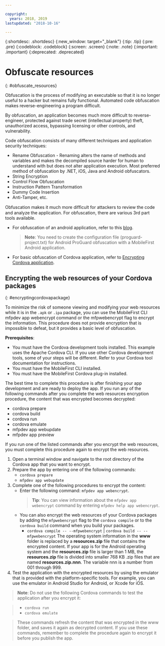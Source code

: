 ```yaml
---

copyright:
  years: 2018, 2019
lastupdated: "2018-10-16"

---
```


{:shortdesc: .shortdesc}
{:new_window: target="_blank"}
{:tip: .tip}
{:pre: .pre}
{:codeblock: .codeblock}
{:screen: .screen}
{:note: .note}
{:important: .important}
{:deprecated: .deprecated}

# Obfuscate resources
{: #obfuscate_resources}

Obfuscation is the process of modifying an executable so that it is no longer useful to a hacker but remains fully functional. Automated code obfuscation makes reverse-engineering a program difficult. 

By obfuscation, an application becomes much more difficult to reverse-engineer, protected against trade secret (intellectual property) theft, unauthorized access, bypassing licensing or other controls, and vulnerability.

Code obfuscation consists of many different techniques and application security techniques:

* Rename Obfuscation - Renaming alters the name of methods and variables and makes the decompiled source harder for human to understand with but does not alter application execution. Most preferred method of obfuscation by .NET, iOS, Java and Android obfuscators.
* String Encryption
* Control Flow Obfuscation
* Instruction Pattern Transformation
* Dummy Code Insertion
* Anti-Tamper, etc.

Obfuscation makes it much more difﬁcult for attackers to review the code and analyze the application. For obfuscation, there are various 3rd part tools available.

* For obfuscation of an android application, refer to this [blog](https://mobilefirstplatform.ibmcloud.com/blog/2016/09/19/mfp-80-obfuscating-android-code-with-proguard/).
    >**Note**: You need to create the configuration file (proguard-project.txt) for Android ProGuard obfuscation with a MobileFirst Android application.

* For basic obfuscation of Cordova application, refer to [Encrypting Cordova application](#encryptingcordovapackage).

## Encrypting the web resources of your Cordova packages
{: #encryptingcordovapackage}

To minimize the risk of someone viewing and modifying your web resources while it is in the ``.apk`` or ``.ipa`` package, you can use the MobileFirst CLI mfpdev app webencrypt command or the mfpwebencrypt flag to encrypt the information. This procedure does not provide encryption that is impossible to defeat, but it provides a basic level of obfuscation.

**Prerequisites**:

* You must have the Cordova development tools installed. This example uses the Apache Cordova CLI. If you use other Cordova development tools, some of your steps will be different. Refer to your Cordova tool documentation for instructions.
* You must have the MobileFirst CLI installed.
* You must have the MobileFirst Cordova plug-in installed.

The best time to complete this procedure is after finishing your app development and are ready to deploy the app. If you run any of the following commands after you complete the web resources encryption procedure, the content that was encrypted becomes decrypted:

* cordova prepare
* cordova build
* cordova run
* cordova emulate
* mfpdev app webupdate
* mfpdev app preview

If you run one of the listed commands after you encrypt the web resources, you must complete this procedure again to encrypt the web resources.

1. Open a terminal window and navigate to the root directory of the Cordova app that you want to encrypt.
2. Prepare the app by entering one of the following commands:
    * ``cordova prepare``
    * ``mfpdev app webupdate``
3. Complete one of the following procedures to encrypt the content:
    * Enter the following command: ``mfpdev app webencrypt``.
        >**Tip**: You can view information about the ``mfpdev app webencrypt`` command by entering ``mfpdev help app webencrypt``.
    * You can also encrypt the web resources of your Cordova packages by adding the ``mfpwebencrypt`` flag to the ``cordova compile`` or to the ``cordova build`` command when you build your packages.
       * ``cordova compile -- --mfpwebencrypt`` | ``cordova build -- --mfpwebencrypt``
            The operating system information in the **www** folder is replaced by a **resources.zip** file that contains the encrypted content.
            If your app is for the Android operating system and the **resources.zip** file is larger than 1 MB, the **resources.zip** file is divided into smaller 768 KB .zip files that are named **resources.zip.nnn**. The variable nnn is a number from 001 through 999.
4. Test the application with the encrypted resources by using the emulator that is provided with the platform-specific tools. For example, you can use the emulator in Android Studio for Android, or Xcode for iOS.

>**Note**: Do not use the following Cordova commands to test the application after you encrypt it:

>* ``cordova run``
>* ``cordova emulate``

>These commands refresh the content that was encrypted in the www folder, and saves it again as decrypted content. If you use these commands, remember to complete the procedure again to encrypt it before you publish the app.
